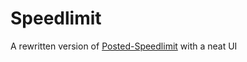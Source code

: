 # Speedlimit
A rewritten version of [Posted-Speedlimit](https://github.com/Big-Yoda/Posted-Speedlimit) with a neat UI
